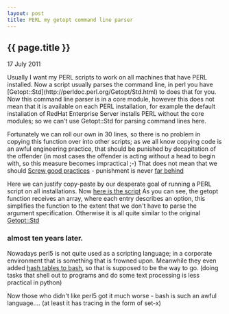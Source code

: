 ```yaml
---
layout: post
title: PERL my getopt command line parser
---
```


{{ page.title }}
----------------

<p class="publish_date">
17 July 2011

</p>
Usually I want my PERL scripts to work on all machines that have PERL installed.
Now a script usually parses the command line, in perl you have [Getopt::Std](http://perldoc.perl.org/Getopt/Std.html) to does that for you.
Now this command line parser is in a core module, however this does not mean that it is available on each PERL installation, for example the default installation of RedHat Enterprise Server installs PERL without the core modules; so we can't use Getopt::Std for parsing command lines here.

Fortunately we can roll our own in 30 lines, so there is no problem in copying this function over into other scripts; as we all know copying code is an awful engineering practice, that should be punished by decapitation of the offender (in most cases the offender is acting without a head to begin with, so this measure becomes impractical ;-)
That does not mean that we should [Screw good practices](http://xkcd.com/292/) - punishment is never [far behind](http://xkcd.com/292/)

Here we can justify copy-paste by our desperate goal of running a PERL script on all installations.
Now [here is the script](https://github.com/MoserMichael/cstuff/blob/master/scripts/m-getop.pl)
As you can see, the getopt function receives an array, where each entry describes an option, this simplifies the function to the extent that we don't have to parse the argument specification.
Otherwise it is all quite similar to the original [Getopt::Std](http://perldoc.perl.org/Getopt/Std.html)

### almost ten years later.

Nowadays perl5 is not quite used as a scripting language; in a corporate environment that is something that is frowned upon. Meanwhile they even added [hash tables to bash](https://stackoverflow.com/questions/1494178/how-to-define-hash-tables-in-bash), so that is supposed to be the way to go. (doing tasks that shell out to programs and do some text processing is less practical in python)

Now those who didn't like perl5 got it much worse - bash is such an awful language.... (at least it has tracing in the form of set-x)
